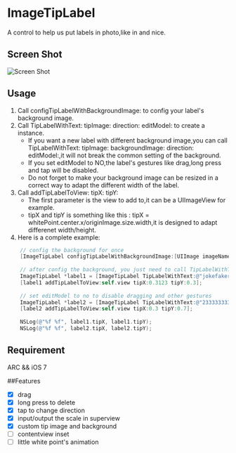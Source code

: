 # ImageTipLabel
A control to help us put labels in photo,like in and nice.

## Screen Shot
![Screen Shot](./ScreenShot.png)

## Usage
1. Call configTipLabelWithBackgroundImage: to config your label's background image.
2. Call TipLabelWithText: tipImage: direction: editModel: to create a instance.
	* If you want a new label with different background image,you can call TipLabelWithText: tipImage: backgroundImage: direction: editModel:,it will not break the common setting of the background.
	* If you set editModel to NO,the label's gestures like drag,long press and tap will be disabled.
	* Do not forget to make your background image can be resized in a correct way to adapt the different width of the label.
3. Call addTipLabelToView: tipX: tipY:
	* The first parameter is the view to add to,it can be a UIImageView for example.
	* tipX and tipY is something like this : tipX = whitePoint.center.x/originImage.size.width,it is designed to adapt differenet width/height.
4. Here is a complete example:

```Objective-C
    // config the background for once
    [ImageTipLabel configTipLabelWithBackgroundImage:[UIImage imageNamed:@"tip_text_bg"]];
    
    // after config the background, you just need to call TipLabelWithText: tipImage: direction: editModel: if you do not want to get a label with different background
    ImageTipLabel *label1 = [ImageTipLabel TipLabelWithText:@"jokefaker" tipImage:[UIImage imageNamed:@"tip_type_label"] direction:ImageTipLabelDirectionLeft editModel:YES];
    [label1 addTipLabelToView:self.view tipX:0.3123 tipY:0.3];
    
    // set editModel to no to disable dragging and other gestures
    ImageTipLabel *label2 = [ImageTipLabel TipLabelWithText:@"233333333333333333" tipImage:[UIImage imageNamed:@"tip_type_label"] direction:ImageTipLabelDirectionRight editModel:NO];
    [label2 addTipLabelToView:self.view tipX:0.3 tipY:0.7];
    
    NSLog(@"%f %f", label1.tipX, label1.tipY);
    NSLog(@"%f %f", label2.tipX, label2.tipY);
```

## Requirement
ARC && iOS 7

##Features

- [x] drag
- [x] long press to delete
- [x] tap to change direction
- [x] input/output the scale in superview 
- [x] custom tip image and background
- [ ] contentview inset
- [ ] little white point's animation
